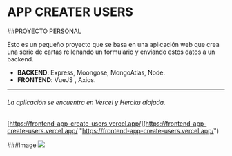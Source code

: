 # APP CREATER USERS

##PROYECTO PERSONAL

Esto es un pequeño proyecto que se basa en una aplicación web que crea una serie de cartas rellenando un formulario y enviando estos datos a un backend.

- **BACKEND**:   Express, Moongose, MongoAtlas, Node.
- **FRONTEND**: VueJS , Axios.


------------




###### La aplicación se encuentra en Vercel y Heroku alojada.
[https://frontend-app-create-users.vercel.app/](https://frontend-app-create-users.vercel.app/ "https://frontend-app-create-users.vercel.app/")

###Image
![](https://i.ibb.co/fdhZp3z/app-users-creater.png)
